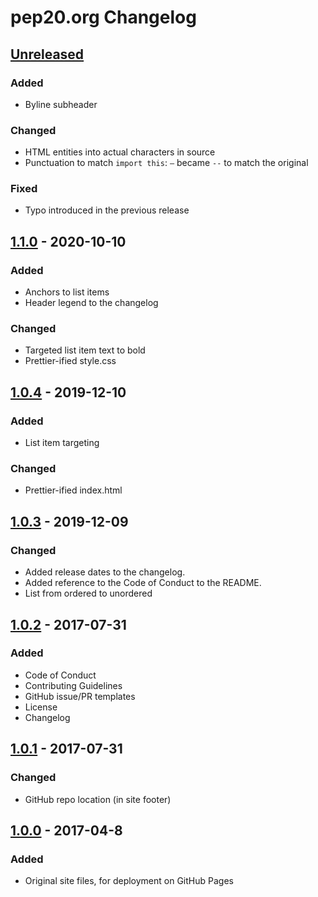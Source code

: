 # pep20.org Changelog

<!--
- Added: for new features
- Changed: for changes in existing functionality
- Deprecated: for soon-to-be removed features
- Removed: for now removed features
- Fixed: for any bug fixes
- Security: in case of vulnerabilities
-->


## [Unreleased]

### Added
- Byline subheader

### Changed
- HTML entities into actual characters in source
- Punctuation to match `import this`: `—` became `--` to match the original

### Fixed
- Typo introduced in the previous release


## [1.1.0] - 2020-10-10

### Added
- Anchors to list items
- Header legend to the changelog

### Changed
- Targeted list item text to bold
- Prettier-ified style.css


## [1.0.4] - 2019-12-10

### Added
- List item targeting

### Changed
- Prettier-ified index.html


## [1.0.3] - 2019-12-09

### Changed
- Added release dates to the changelog.
- Added reference to the Code of Conduct to the README.
- List from ordered to unordered


## [1.0.2] - 2017-07-31

### Added
- Code of Conduct
- Contributing Guidelines
- GitHub issue/PR templates
- License
- Changelog


## [1.0.1] - 2017-07-31

### Changed
- GitHub repo location (in site footer)


## [1.0.0] - 2017-04-8

### Added
- Original site files, for deployment on GitHub Pages


[Unreleased]: https://github.com/nkantar/pep20.org/compare/1.1.0...HEAD
[1.1.0]: https://github.com/nkantar/pep20.org/compare/1.0.4...1.1.0
[1.0.4]: https://github.com/nkantar/pep20.org/compare/1.0.3...1.0.4
[1.0.3]: https://github.com/nkantar/pep20.org/compare/1.0.2...1.0.3
[1.0.2]: https://github.com/nkantar/pep20.org/compare/1.0.1...1.0.2
[1.0.1]: https://github.com/nkantar/pep20.org/compare/1.0.0...1.0.1
[1.0.0]: https://github.com/nkantar/pep20.org/commit/cb044d51b51e6efc2e96b6592294504caefd9164
